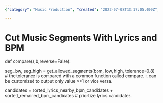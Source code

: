 ```yaml
---
{"category": "Music Production", "created": "2022-07-08T18:17:05.000Z", "date": "2022-07-08 18:17:05", "description": "This code snippet defines a compare function that allows for cutting music segments based on lyrics and BPM (beats per minute). The function uses two variables, seg_low and seg_high, to determine the allowed segment range. Candidates are sorted by nearby lyrics and BPM, with lyrics given priority.", "modified": "2022-08-18T14:40:48.676Z", "tags": ["audio analysis", "BPM finder", "dog video", "project", "pyjom"], "title": "Cut Music Scenes With Lyrics And Bpm"}

---
```


# Cut Music Segments With Lyrics and BPM

def compare(a,b,reverse=False):

seg_low, seg_high = get_allowed_segments(bpm, low, high, tolerance=0.8) # the tolerance is compared with a common function called compare. it can be customized to output only value >=1 or vice versa.

candidates = sorted_lyrics_nearby_bpm_candidates + sorted_remained_bpm_candidates # priortize lyrics candidates.
